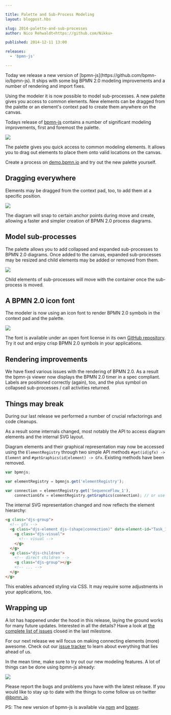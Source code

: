 ```yaml
---

title: Palette and Sub-Process Modeling
layout: blogpost.hbs

slug: 2014-palette-and-sub-processes
author: Nico Rehwaldt<https://github.com/Nikku>

published: 2014-12-11 13:00

releases:
  - 'bpmn-js'

---
```


<p class="introduction">
  Today we release a new version of [bpmn-js](https://github.com/bpmn-io/bpmn-js). It ships with some big BPMN 2.0 modeling improvements and a number of rendering and import fixes.

  Using the modeler it is now possible to model sub-processes.
  A new palette gives you access to common elements. New elements can be dragged from the palette or an element's context pad to create them anywhere on the canvas.
</p>

<!-- continue -->


Todays release of [bpmn-js](https://github.com/bpmn-io/bpmn-js) contains a number of significant modeling improvements, first and foremost the palette.

<div class="figure">
  <a href="http://demo.bpmn.io/new">
    <img          src="{{ assets }}/attachments/blog/2014/008-palette.gif">
  </a>
</div>

The palette gives you quick access to common modeling elements. It allows you to drag out elements to place them onto valid locations on the canvas.

Create a process on [demo.bpmn.io](http://demo.bpmn.io/new) and try out the new palette yourself.


## Dragging everywhere

Elements may be dragged from the context pad, too, to add them at a specific position.

<div class="figure">
  <img        src="{{ assets }}/attachments/blog/2014/008-drag-from-context-pad.gif">
</div>

The diagram will snap to certain anchor points during move and create, allowing a faster and simpler creation of BPMN 2.0 process diagrams.


## Model sub-processes

The palette allows you to add collapsed and expanded sub-processes to BPMN 2.0 diagrams.
Once added to the canvas, expanded sub-processes may be resized and child elements may be added or removed from them.

<div class="figure">
  <img        src="{{ assets }}/attachments/blog/2014/008-sub-processes.gif">
</div>

Child elements of sub-processes will move with the container once the sub-process is moved.


## A BPMN 2.0 icon font

The modeler is now using an icon font to render BPMN 2.0 symbols in the context pad and the palette.

<div class="figure">
  <img        src="{{ assets }}/attachments/blog/2014/008-font.png">
</div>

The font is available under an open font license in its own [GitHub repository](https://github.com/bpmn-io/bpmn-font).
Try it out and enjoy crisp BPMN 2.0 symbols in your applications.


## Rendering improvements

We have fixed various issues with the rendering of BPMN 2.0. As a result the bpmn-js viewer now displays the BPMN 2.0 timer in a spec compliant. Labels are positioned correctly (again), too, and the plus symbol on collapsed sub-processes / call activities returned.


## Things may break

During our last release we performed a number of crucial refactorings and code cleanups.

As a result some internals changed, most notably the API to access diagram elements and the internal SVG layout.

Diagram elements and their graphical representation may now be accessed using the `ElementRegistry` through two simple API methods `#get(id|gfx) -> Element` and `#getGraphics(id|element) -> Gfx`. Existing methods have been removed.

```javascript
var bpmnjs;

var elementRegistry = bpmnjs.get('elementRegistry');

var connection = elementRegistry.get('SequenceFlow_1'),
    connectionGfx = elementRegistry.getGraphics(connection); // or use the elements id
```

The internal SVG representation changed and now reflects the element hierarchy:

```html
<g class="djs-group">
  <!-- gfx -->
  <g class="djs-element djs-(shape|connection)" data-element-id="Task_1">
    <g class="djs-visual">
      <!-- visual -->
    </g>
  </g>
  <g class="djs-children">
    <!-- direct children -->
    <g class="djs-group"></g>
    <!-- ... -->
  </g>
</g>
```

This enables advanced styling via CSS. It may require some adjustments in your applications, too.


## Wrapping up

A lot has happened under the hood in this release, laying the ground works for many future updates.
Interested in all the details? Have a look at [the complete list of issues](https://github.com/bpmn-io/bpmn-js/issues?q=milestone%3A%22007+-+Modeling+from+Palette%22) closed in the last milestone.

For our next release we will focus on making connecting elements (more) awesome. Check out our [issue tracker](https://github.com/bpmn-io/bpmn-js/issues) to learn about everything that lies ahead of us.

In the mean time, make sure to try out our new modeling features. A lot of things can be done using bpmn-js already:

<div class="figure">
  <a href="http://demo.bpmn.io/new">
    <img          src="{{ assets }}/attachments/blog/2014/008-modeled.gif">
  </a>
</div>

Please report the bugs and problems you have with the latest release. If you would like to stay up to date with the things to come follow us on twitter [@bpmn_io](https://twitter.com/bpmn_io).


PS: The new version of bpmn-js is available via [npm](http://npmjs.org/bpmn-js) and [bower](https://github.com/bpmn-io/bower-bpmn-js).
